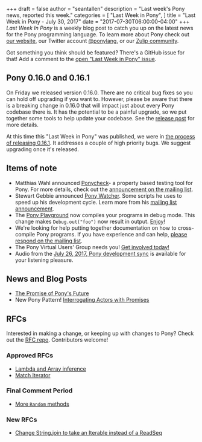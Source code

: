 +++
draft = false
author = "seantallen"
description = "Last week's Pony news, reported this week."
categories = [
    "Last Week in Pony",
]
title = "Last Week in Pony - July 30, 2017"
date = "2017-07-30T06:00:00-04:00"
+++
_Last Week In Pony_ is a weekly blog post to catch you up on the latest news for the Pony programming language. To learn more about Pony check out [our website](https://ponylang.io), our Twitter account [@ponylang](https://twitter.com/ponylang), or our [Zulip community](https://ponylang.zulipchat.com).

Got something you think should be featured? There's a GitHub issue for that! Add a comment to the [open "Last Week in Pony" issue](https://github.com/ponylang/ponylang.github.io/issues?q=is%3Aissue+is%3Aopen+label%3Alast-week-in-pony).
<!--more-->

## Pony 0.16.0 and 0.16.1

On Friday we released version 0.16.0. There are no critical bug fixes so you can hold off upgrading if you want to. However, please be aware that there is a breaking change in 0.16.0 that will impact just about every Pony codebase there is. It has the potential to be a painful upgrade, so we put together some tools to help update your codebase. See the [release post](https://www.ponylang.io/blog/2017/07/0.16.0-released/) for more details.

At this time this "Last Week in Pony" was published, we were in [the process of releasing 0.16.1](https://github.com/ponylang/ponyc/issues/2101). It addresses a couple of high priority bugs. We suggest upgrading once it's released.

## Items of note

- Matthias Wahl announced [Ponycheck](https://github.com/mfelsche/ponycheck)- a property based testing tool for Pony. For more details, check out the [announcement on the mailing list](https://pony.groups.io/g/user/message/1263).
- Stewart Gebbie announced [Pony Watcher](https://github.com/sgebbie/pony-watcher). Some scripts he uses to speed up his development cycle. Learn more from his [mailing list announcement](https://pony.groups.io/g/user/message/1264).
- The [Pony Playground](https://playground.ponylang.io/) now compiles your programs in debug mode. This change makes `Debug.out("foo")` now result in output. [Enjoy](https://playground.ponylang.io/?gist=8835236a430b10147eb640825ba73b5f)!
- We're looking for help putting together documentation on how to cross-compile Pony programs. If you have experience and can help, [please respond on the mailing list](https://pony.groups.io/g/user/message/1254).
- The Pony Virtual Users' Group needs you! [Get involved today!](https://pony.groups.io/g/user/message/1280)
- Audio from the [July 26, 2017, Pony development sync](https://sync-recordings.ponylang.io/r/2017_07_26.m4a) is available for your listening pleasure.

## News and Blog Posts
  
- [The Promise of Pony's Future](https://medium.com/@KevinHoffman/the-promise-of-ponys-future-44040a0b64ff)
- New Pony Pattern! [Interrogating Actors with Promises](https://patterns.ponylang.io/async/actorpromise.html)

## RFCs

Interested in making a change, or keeping up with changes to Pony? Check out the [RFC repo](https://github.com/ponylang/rfcs). Contributors welcome!

### Approved RFCs
  
- [Lambda and Array inference](https://github.com/ponylang/rfcs/blob/master/text/0045-lambda-and-array-inference.md)
- [Match Iterator](https://github.com/ponylang/rfcs/blob/master/text/0044-match-iter.md)

### Final Comment Period
  
- [More `Random` methods](https://github.com/ponylang/rfcs/pull/97)

### New RFCs
  
- [Change String.join to take an Iterable instead of a ReadSeq](https://github.com/ponylang/rfcs/pull/98)
